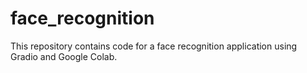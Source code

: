 # face_recognition
This repository contains code for a face recognition application using Gradio and Google Colab.
